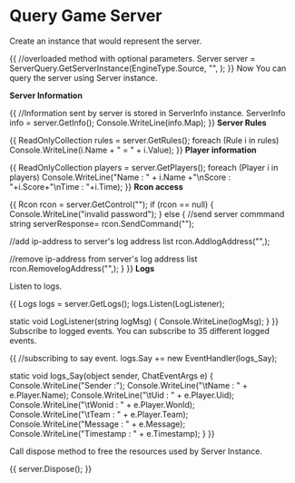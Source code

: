 # Query Game Server
Create an instance that would represent the server.

{{
//overloaded method with optional parameters.
Server server = ServerQuery.GetServerInstance(EngineType.Source, "<server ip>", <server port>);
}}
Now You can query the server using Server instance.

**Server Information**

{{
//Information sent by server is stored in ServerInfo instance.
ServerInfo info = server.GetInfo();
Console.WriteLine(info.Map);
}}
**Server Rules**

{{
ReadOnlyCollection<Rule> rules = server.GetRules();
foreach (Rule i in rules)
    Console.WriteLine(i.Name + " = " + i.Value);
}}
**Player information**

{{
ReadOnlyCollection<Player> players = server.GetPlayers();
foreach (Player i in players)
    Console.WriteLine("Name : " + i.Name +"\nScore : "+i.Score+"\nTime : "+i.Time);
}}
**Rcon access**

{{
Rcon rcon = server.GetControl("<rcon password>");
if (rcon == null)
{
Console.WriteLine("invalid password");
}
else
{
//send server commmand
string serverResponse= rcon.SendCommand("<server command>");

//add ip-address to server's log address list
rcon.AddlogAddress("<ip>",<port>);

//remove ip-address from server's log address list
rcon.RemovelogAddress("<ip>",<port>);
}
}}
**Logs**

Listen to logs.

{{
Logs logs = server.GetLogs(<local port>);
logs.Listen(LogListener);

static void LogListener(string logMsg)
{
Console.WriteLine(logMsg);
}
}}
Subscribe to logged events.
You can subscribe to 35 different logged events.

{{
//subscribing to say event.
logs.Say += new EventHandler<ChatEventArgs>(logs_Say);

static void logs_Say(object sender, ChatEventArgs e)
{
            Console.WriteLine("Sender :");
            Console.WriteLine("\tName : " + e.Player.Name);
            Console.WriteLine("\tUid : " + e.Player.Uid);
            Console.WriteLine("\tWonid : " + e.Player.WonId);
            Console.WriteLine("\tTeam : " + e.Player.Team);
            Console.WriteLine("Message : " + e.Message);
            Console.WriteLine("Timestamp : " + e.Timestamp);
}
}}

Call dispose method  to free the resources used by Server Instance.

{{
server.Dispose();
}}




